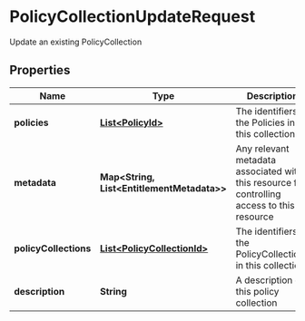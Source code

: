 

# PolicyCollectionUpdateRequest

Update an existing PolicyCollection

## Properties

Name | Type | Description | Notes
------------ | ------------- | ------------- | -------------
**policies** | [**List&lt;PolicyId&gt;**](PolicyId.md) | The identifiers of the Policies in this collection |  [optional]
**metadata** | **Map&lt;String, List&lt;EntitlementMetadata&gt;&gt;** | Any relevant metadata associated with this resource for controlling access to this resource |  [optional]
**policyCollections** | [**List&lt;PolicyCollectionId&gt;**](PolicyCollectionId.md) | The identifiers of the PolicyCollections in this collection |  [optional]
**description** | **String** | A description of this policy collection |  [optional]



